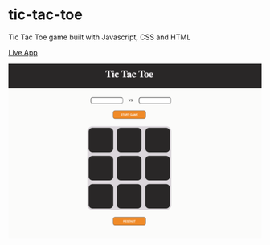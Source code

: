 # tic-tac-toe
Tic Tac Toe game built with Javascript, CSS and HTML

[Live App](https://hampusbosson.github.io/tic-tac-toe/)

![alt text](image.png)